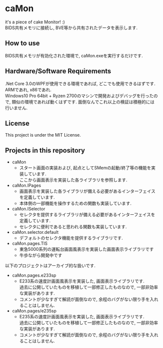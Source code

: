 # caMon
it's a piece of cake Monitor! :)  
BIDS共有メモリに接続し, BVE等から共有されたデータを表示します.

## How to use
BIDS共有メモリが有効化された環境で, caMon.exeを実行するだけです.

## Hardware/Software Requirements
.Net Core 3.0のWPFが使用できる環境であれば, どこでも使用できるはずです.  ARMであれ, x86であれ.  
Windows10 Pro 64bit + Ryzen 2700のマシンで開発およびデバッグを行ったので, 類似の環境であれば動くはずです.  面倒なんでこれ以上の検証は積極的には行いません.

## License
This project is under the MIT License.

## Projects in this repository
- caMon
  - スタート画面の実装および, 起点としてSMemの起動/終了等の機能を実装しています.  
  ここから画面表示を実装した各ライブラリを参照します.
- caMon.IPages
  - 画面表示を実装した各ライブラリが備える必要があるインターフェイスを定義しています.
  - 本体側の一部機能を操作するための関数も実装しています.
- caMon.ISelector
  - セレクタを提供するライブラリが備える必要があるインターフェイスを定義しています.
  - セレクタに便利であると思われる関数も実装しています.
- caMon.selector.default
  - デフォルトのセレクタ機能を提供するライブラリです.
- caMon.pages.TIS
  - 東急5000系列の運転台画面風表示を実装した画面表示ライブラリです
  - 牛歩ながら開発中です

以下のプロジェクトはアーカイブ的な扱いです.

- caMon.pages.e233sp
  - E233系の速度計画面風表示を実装した, 画面表示ライブラリです.  
  過去に公開していたものを移植して一部修正したものなので, 一部非効率な実装があります.
  - コメントが少なすぎて解読が面倒なので, 余程のバグがない限り手を入れることはしません.
- caMon.pages/e235sp
  - E235系の速度計画面風表示を実装した, 画面表示ライブラリです.  
  過去に公開していたものを移植して一部修正したものなので, 一部非効率な実装があります.
  - コメントが少なすぎて解読が面倒なので, 余程のバグがない限り手を入れることはしません.
